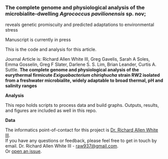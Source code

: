 ### The complete genome and physiological analysis of the microbialite-dwelling *Agrococcus pavilionensis* sp. nov; 
reveals genetic promiscuity and predicted adaptations to environmental stress

Manuscript is currently in press

This is the code and analysis for this article. 

Journal Article is: Richard Allen White III, Greg Gavelis, Sarah A Soles, Emma Gosselin, Greg F Slater, Darlene S. S. Lim, Brian Leander, Curtis A. Suttle. **The complete genome and physiological analysis of the eurythermal firmicute *Exiguobacterium chiriqhucha* strain RW2 isolated from a freshwater microbialite, widely adaptable to broad thermal, pH and salinity ranges**

**Analysis**

This repo holds scripts to process data and build graphs. Outputs, results, and figures are included as well in this repo. 

**Data**

The informatics point-of-contact for this project is [Dr. Richard Allen White III](https://github.com/raw937).<br />
If you have any questions or feedback, please feel free to get in touch by email. Dr. Richard Allen White III - raw937@gmail.com.  <br />
Or [open an issue](https://github.com/raw937/strain_RW1/issues).
